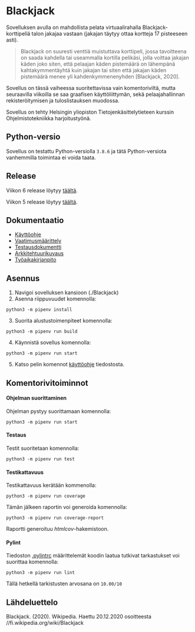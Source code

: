 # Blackjack

Sovelluksen avulla on mahdollista pelata virtuaalirahalla Blackjack-korttipeliä talon jakajaa vastaan (jakajan täytyy ottaa kortteja 17 pisteeseen asti).

> Blackjack on suuresti  venttiä muistuttava korttipeli, jossa tavoitteena on saada kahdella tai  useammalla kortilla pelikäsi, jolla voittaa jakajan käden joko siten,  että pelaajan käden pistemäärä on lähempänä kahtakymmentäyhtä kuin  jakajan tai siten että jakajan käden pistemäärä menee yli  kahdenkymmenenyhden [Blackjack, 2020].

Sovellus on tässä vaiheessa suoritettavissa vain komentoriviltä, mutta seuraavilla viikoilla se saa graafisen käyttöliittymän, sekä pelaajahallinnan rekisteröitymisen ja tuloslistauksen muodossa.

Sovellus on tehty Helsingin yliopiston Tietojenkäsittelytieteen kurssin Ohjelmistotekniikka harjoitustyönä.

## Python-versio
Sovellus on testattu Python-versiolla `3.8.6` ja tätä Python-versiota vanhemmilla toimintaa ei voida taata.

## Release
Viikon 6 release löytyy [täältä](https://github.com/TeemuBergman/ot-harjoitustyo/releases/tag/viikko6).

Viikon 5 release löytyy [täältä](https://github.com/TeemuBergman/ot-harjoitustyo/releases/tag/viikko5).

## Dokumentaatio
- [Käyttöohje](./dokumentaatio/kayttoohje.md)
- [Vaatimusmäärittely](./dokumentaatio/vaatimusmaarittely.md)
- [Testausdokumentti](./dokumentaatio/testausdokumentti.md)
- [Arkkitehtuurikuvaus](./dokumentaatio/arkkitehtuuri.md)
- [Työaikakirjanpito](./dokumentaatio/työaikakirjanpito.txt)

## Asennus

1. Navigoi sovelluksen kansioon (./Blackjack)
2. Asenna riippuvuudet komennolla:
```
python3 -m pipenv install
```
3. Suorita alustustoimenpiteet komennolla:
```
python3 -m pipenv run build
```
4. Käynnistä sovellus komennolla:
```
python3 -m pipenv run start
```
5. Katso pelin komennot [käyttöohje](./dokumentaatio/kayttoohje.md) tiedostosta.

## Komentorivitoiminnot

#### Ohjelman suorittaminen

Ohjelman pystyy suorittamaan komennolla:

```
python3 -m pipenv run start
```

#### Testaus

Testit suoritetaan komennolla:

```
python3 -m pipenv run test
```

#### Testikattavuus

Testikattavuus kerätään kommenolla:

```
python3 -m pipenv run coverage
```

Tämän jälkeen raportin voi generoida komennolla:

```
python3 -m pipenv run coverage-report
```

Raportti generoituu _htmlcov_-hakemistoon.

#### Pylint

Tiedoston [.pylintrc](./Blackjack/.pylintrc) määrittelemät koodin laatua tutkivat tarkastukset voi suorittaa komennolla:

```
python3 -m pipenv run lint
```

Tällä hetkellä tarkistusten arvosana on `10.00/10`

## Lähdeluettelo

Blackjack. (2020). Wikipedia. Haettu 20.12.2020 osoitteesta //fi.wikipedia.org/wiki/Blackjack